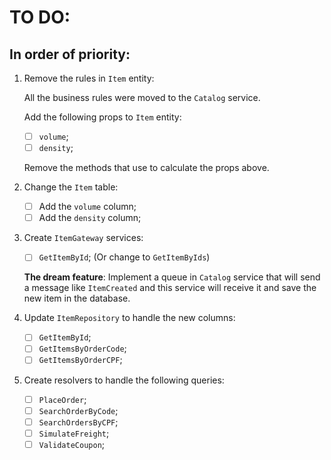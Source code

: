# TO DO:

## In order of priority:

1. Remove the rules in `Item` entity:

   All the business rules were moved to the `Catalog` service.

   Add the following props to `Item` entity:

   - [ ] `volume`;
   - [ ] `density`;

   Remove the methods that use to calculate the props above.

2. Change the `Item` table:

   - [ ] Add the `volume` column;
   - [ ] Add the `density` column;

3. Create `ItemGateway` services:

   - [ ] `GetItemById`; (Or change to `GetItemByIds`)

   **The dream feature**:
   Implement a queue in `Catalog` service that will send a message like `ItemCreated` and this service will receive it and save the new item in the database.

4. Update `ItemRepository` to handle the new columns:

   - [ ] `GetItemById`;
   - [ ] `GetItemsByOrderCode`;
   - [ ] `GetItemsByOrderCPF`;

5. Create resolvers to handle the following queries:

   - [ ] `PlaceOrder`;
   - [ ] `SearchOrderByCode`;
   - [ ] `SearchOrdersByCPF`;
   - [ ] `SimulateFreight`;
   - [ ] `ValidateCoupon`;
